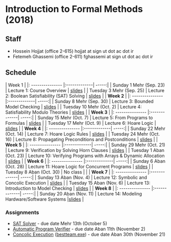 ---
---
&#8291;
# Introduction to Formal Methods (2018)

## Staff
  - Hossein Hojjat  (office 2-615) hojjat at sign ut dot ac dot ir
  - Fetemeh Ghassemi (office 2-611) fghassemi at sign ut dot ac dot ir

## Schedule

|  Week 1 |
|: --------------- |:-------------| -----:|
| Sunday  1 Mehr  (Sep. 23)   | Lecture 1: Course Overview | [slides](https://ifm97.github.io/lectures/ifm-lect1.pdf) |
| Tuesday 3 Mehr   (Sep. 25)    | Lecture 2: Boolean Satisfiability (SAT) Solving | [slides](https://ifm97.github.io/lectures/ifm-lect2.pdf) |
|  **Week 2** |
|: --------------- |:-------------| -----:|
| Sunday  8 Mehr  (Sep. 30)   | Lecture 3: Bounded Model Checking | [slides](https://ifm97.github.io/lectures/ifm-lect3.pdf) |
| Tuesday 10 Mehr   (Oct. 2)   | Lecture 4: Satisfiability Modulo Theories | [slides](https://ifm97.github.io/lectures/ifm-lect4.pdf) |
|  **Week 3** |
|: --------------- |:-------------| -----:|
| Sunday  15 Mehr  (Oct. 7)   | Lecture 5: From Programs to Formulas | [slides](https://ifm97.github.io/lectures/ifm-lect5.pdf) |
| Tuesday 17 Mehr  (Oct. 9)   | Lecture 6: Hoare Logic | [slides](https://ifm97.github.io/lectures/ifm-lect6.pdf) |
|  **Week 4** |
|: --------------- |:-------------| -----:|
| Sunday  22 Mehr  (Oct. 14)   | Lecture 7: Hoare Logic Rules | [slides](https://ifm97.github.io/lectures/ifm-lect7.pdf) |
| Tuesday 24 Mehr  (Oct. 16)   | Lecture 8: Propagating Preconditions and Postconditions | [slides](https://ifm97.github.io/lectures/ifm-lect8.pdf) |
|  **Week 5** |
|: --------------- |:-------------| -----:|
| Sunday  29 Mehr  (Oct. 21)   | Lecture 9: Verification by Solving Horn Clauses | [slides](https://ifm97.github.io/lectures/ifm-lect9.pdf) |
| Tuesday  1 Aban  (Oct. 23)   | Lecture 10: Verifying Programs with Arrays & Dynamic Allocation | [slides](https://ifm97.github.io/lectures/ifm-lect10.pdf) |
|  **Week 6** |
|: --------------- |:-------------| -----:|
| Sunday  6 Aban  (Oct. 28)   | Lecture 11: Hoare Logic for Concurrent Programs | [slides](https://ifm97.github.io/lectures/ifm-lect11.pdf) |
| Tuesday 8 Aban  (Oct. 30)   | No class |  |
|  **Week 7** |
|: --------------- |:-------------| -----:|
| Sunday  13 Aban  (Nov. 4)   | Lecture 12: Symbolic and Concolic Execution | [slides](https://ifm97.github.io/lectures/ifm-lect12.pdf) |
| Tuesday 15 Aban  (Nov. 6)   | Lecture 13: Introduction to Model Checking | [slides](https://ifm97.github.io/lectures/ifm-lect13.pdf) |
|  **Week 8** |
|: --------------- |:-------------| -----:|
| Sunday  20 Aban  (Nov. 11)   | Lecture 14: Modeling Hardware/Software Systems |[slides](https://ifm97.github.io/lectures/ifm-lect14.pdf) |



### Assignments

- [SAT Solver](https://ifm97.github.io/assignments/SAT-solver.pdf) - due date Mehr 13th (October 5)
- [Automatic Program Verifier](https://ifm97.github.io/assignments/Verifier.pdf) - due date Aban 11th (November 2)
- [Concolic Execution](https://ifm97.github.io/assignments/Concolic.pdf) ([bestteam.exe](https://ifm97.github.io/assignments/bestteam.exe)) - due date Aban 30th (November 21)
